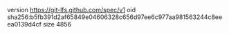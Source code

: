 version https://git-lfs.github.com/spec/v1
oid sha256:b5fb391d2af65849e04606328c656d97ee6c977aa981563244c8eeea0139d4cf
size 4856
